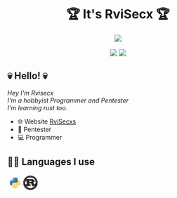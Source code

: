<h1 align="center">🏆 It's RviSecx 🏆</h1>

<div id="header" align="center">
  <img loop="infinite" width="auto" src="https://giffiles.alphacoders.com/143/143227.gif">
</div>

<p align=center>
<img src="https://img.shields.io/badge/-Python-FF0000?style=for-the-badge&logo=python" /> 
<img src="https://img.shields.io/badge/-Rust-000000?style=for-the-badge&logo=rust" />

## 💀 Hello! 💀

<p><em> Hey I'm Rvisecx<br>
     I'm a hobbyist Programmer and Pentester <br>
     I'm learning rust too.
</em></p>

 - 🌐 Website [RviSecxs](https://rvisecx.github.io/rui-website/)
 - 👾 Pentester
 - 💻 Programmer 

## 👨‍💻 Languages I use

<img align="left" alt="Python" width="35px" src="https://raw.githubusercontent.com/github/explore/80688e429a7d4ef2fca1e82350fe8e3517d3494d/topics/python/python.png" />
<img align="left" alt="Rust" width="35px" src="https://raw.githubusercontent.com/github/explore/80688e429a7d4ef2fca1e82350fe8e3517d3494d/topics/rust/rust.png" />
<br>
<br>
<br>
<br>

